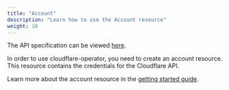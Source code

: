 ```yaml
---
title: "Account"
description: "Learn how to use the Account resource"
weight: 10
---
```


The API specification can be viewed [here](/docs/cloudflare-operator/api_reference/#cloudflare-operator.io/v1.Account).

In order to use cloudflare-operator, you need to create an account resource. This resource contains the credentials for the Cloudflare API.

Learn more about the account resource in the [getting started guide](/docs/cloudflare-operator/get_started).
